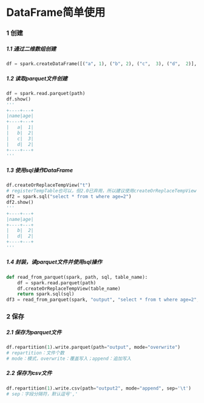 # DataFrame简单使用

### 1 创建
##### 1.1 通过二维数组创建
```python
df = spark.createDataFrame([("a", 1), ("b", 2), ("c",  3), ("d",  2)], ["name", "age"])
```

##### 1.2 读取parquet文件创建
```python
df = spark.read.parquet(path)
df.show()
'''
+----+---+
|name|age|
+----+---+
|   a|  1|
|   b|  2|
|   c|  3|
|   d|  2|
+----+---+
'''
```

##### 1.3 使用sql操作DataFrame
```python
df.createOrReplaceTempView("t")
# registerTempTable也可以，但2.0已弃用，所以建议使用createOrReplaceTempView
df2 = spark.sql("select * from t where age=2")
df2.show()
'''
+----+---+
|name|age|
+----+---+
|   b|  2|
|   d|  2|
+----+---+
'''
```

##### 1.4 封装，读parquet文件并使用sql操作
```python
def read_from_parquet(spark, path, sql, table_name):
    df = spark.read.parquet(path)
    df.createOrReplaceTempView(table_name)
    return spark.sql(sql)
df3 = read_from_parquet(spark, "output", "select * from t where age=2", "t")

```

### 2 保存

##### 2.1 保存为parquet文件
```python
df.repartition(1).write.parquet(path="output", mode="overwrite")
# repartition：文件个数
# mode：模式，overwrite：覆盖写入；append：追加写入
```

##### 2.2 保存为csv文件
```python
df.repartition(1).write.csv(path="output2", mode="append", sep='\t')
# sep：字段分隔符，默认逗号','
```
